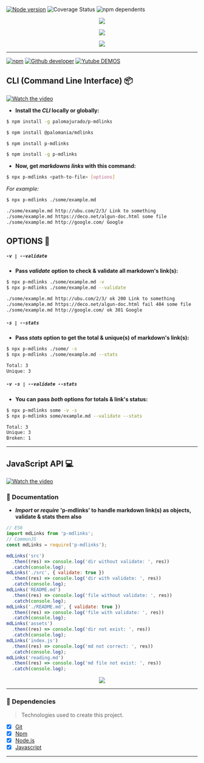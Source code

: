 [![Node version](https://img.shields.io/badge/node-v13.1.0-green)](https://nodejs.org/es/) ![Coverage Status](https://img.shields.io/badge/coverage-100%25-magenta) ![npm dependents](https://img.shields.io/badge/dependencies-4-pink)

<p align="center">
  <img src="https://storage.googleapis.com/md-links/titleRMC.png">
</p>
<p align="center">
  <img src="https://storage.googleapis.com/md-links/pMD.png">
</p>
<p align="center">
  <img src="https://storage.googleapis.com/md-links/fcFinal%20(3).png">
</p>

---

[![npm](https://img.shields.io/npm/v/p-mdlinks?color=rgb%28241%2C%2082%2C%200%29&label=Click%20to%20install&logo=npm&logoColor=rgb%28241%2C%2082%2C%200%29&style=plastic)](https://www.npmjs.com/package/p-mdlinks) [![Github developer](https://img.shields.io/twitter/url?color=rgb%28114%2C%20248%2C%2097%29&label=Paloma&logo=github&logoColor=rgb%28114%2C%20248%2C%2097%29&style=plastic&url=https%3A%2F%2Fgithub.com%2Fyeniferpaloma3773%3Ftab%3Drepositories)](https://github.com/yeniferpaloma3773?tab=repositories)
[![Yutube DEMOS](https://img.shields.io/twitter/url?color=rgb%28255%2C%200%2C%200%29&label=Demos&logo=youtube&logoColor=rgb%28255%2C%200%2C%200%29&style=plastic&url=https%3A%2F%2Fwww.youtube.com%2Fwatch%3Fv%3DwRivvzrZXic)](https://www.youtube.com/watch?v=wRivvzrZXic)

## CLI (Command Line Interface) 📦

[![Watch the video](https://storage.googleapis.com/md-links/video11.png)](https://youtu.be/kNADJomsQ3o)

- **Install the _CLI_ locally or globally:**

```bash
$ npm install -g palomajurado/p-mdlinks

$ npm install @palomania/mdlinks

$ npm install p-mdlinks

$ npm install -g p-mdlinks
```

- **Now, get _markdowns links_ with this command:**

```bash
$ npx p-mdlinks <path-to-file> [options]
```

_For example:_

```bash
$ npx p-mdlinks ./some/example.md

./some/example.md http://ubu.com/2/3/ Link to something
./some/example.md https://deco.net/algun-doc.html some file
./some/example.md http://google.com/ Google
```

## OPTIONS 🔨

##### `-v | --validate`

- **Pass _validate_ option to check & validate all markdown's link(s):**

```bash
$ npx p-mdlinks ./some/example.md -v
$ npx p-mdlinks ./some/example.md --validate

./some/example.md http://ubu.com/2/3/ ok 200 Link to something
./some/example.md https://deco.net/algun-doc.html fail 404 some file
./some/example.md http://google.com/ ok 301 Google
```

##### `-s | --stats`

- **Pass _stats_ option to get the total & unique(s) of markdown's link(s):**

```bash
$ npx p-mdlinks ./some/ -s
$ npx p-mdlinks ./some/example.md --stats

Total: 3
Unique: 3
```

##### `-v -s | --validate --stats`

- **You can pass _both_ options for totals & link's status:**

```bash
$ npx p-mdlinks some -v -s
$ npx p-mdlinks some/example.md --validate --stats

Total: 3
Unique: 3
Broken: 1

```

---

## JavaScript API 💻

[![Watch the video](https://storage.googleapis.com/md-links/video22.png)](https://youtu.be/wRivvzrZXic)

### 🔗 Documentation

- **_Import_ or _require_ 'p-mdlinks' to handle markdown link(s) as objects, validate & stats them also**

```javascript
// ES6
import mdLinks from 'p-mdlinks';
// CommonJS
const mdLinks = require('p-mdlinks');

mdLinks('src')
  .then((res) => console.log('dir without validate: ', res))
  .catch(console.log);
mdLinks('./src', { validate: true })
  .then((res) => console.log('dir with validate: ', res))
  .catch(console.log);
mdLinks('README.md')
  .then((res) => console.log('file without validate: ', res))
  .catch(console.log);
mdLinks('./README.md', { validate: true })
  .then((res) => console.log('file with validate: ', res))
  .catch(console.log);
mdLinks('assets')
  .then((res) => console.log('dir not exist: ', res))
  .catch(console.log);
mdLinks('index.js')
  .then((res) => console.log('md not correct: ', res))
  .catch(console.log);
mdLinks('reading.md')
  .then((res) => console.log('md file not exist: ', res))
  .catch(console.log);
```

<p align="center">
  <img src="https://media.giphy.com/media/gkKXRebzbN9iBx06nx/giphy.gif">
</p>

---

### 🔗 Dependencies

> Technologies used to create this project.

- [x] [Git](https://github.com/yeniferpaloma3773?tab=repositories)
- [x] [Npm](https://docs.npmjs.com/cli-documentation/)
- [x] [Node.js](https://nodejs.org/es/)
- [x] [Javascript](https://developer.mozilla.org/es/docs/Web/JavaScript)

---
